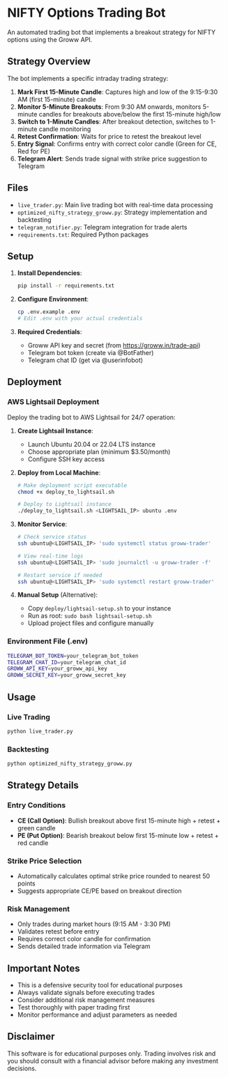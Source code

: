 # NIFTY Options Trading Bot

An automated trading bot that implements a breakout strategy for NIFTY options using the Groww API.

## Strategy Overview

The bot implements a specific intraday trading strategy:

1. **Mark First 15-Minute Candle**: Captures high and low of the 9:15-9:30 AM (first 15-minute) candle
2. **Monitor 5-Minute Breakouts**: From 9:30 AM onwards, monitors 5-minute candles for breakouts above/below the first 15-minute high/low
3. **Switch to 1-Minute Candles**: After breakout detection, switches to 1-minute candle monitoring
4. **Retest Confirmation**: Waits for price to retest the breakout level
5. **Entry Signal**: Confirms entry with correct color candle (Green for CE, Red for PE)
6. **Telegram Alert**: Sends trade signal with strike price suggestion to Telegram

## Files

- `live_trader.py`: Main live trading bot with real-time data processing
- `optimized_nifty_strategy_groww.py`: Strategy implementation and backtesting
- `telegram_notifier.py`: Telegram integration for trade alerts
- `requirements.txt`: Required Python packages

## Setup

1. **Install Dependencies**:
   ```bash
   pip install -r requirements.txt
   ```

2. **Configure Environment**:
   ```bash
   cp .env.example .env
   # Edit .env with your actual credentials
   ```

3. **Required Credentials**:
   - Groww API key and secret (from https://groww.in/trade-api)
   - Telegram bot token (create via @BotFather)
   - Telegram chat ID (get via @userinfobot)

## Deployment

### AWS Lightsail Deployment

Deploy the trading bot to AWS Lightsail for 24/7 operation:

1. **Create Lightsail Instance**:
   - Launch Ubuntu 20.04 or 22.04 LTS instance
   - Choose appropriate plan (minimum $3.50/month)
   - Configure SSH key access

2. **Deploy from Local Machine**:
   ```bash
   # Make deployment script executable
   chmod +x deploy_to_lightsail.sh
   
   # Deploy to Lightsail instance
   ./deploy_to_lightsail.sh <LIGHTSAIL_IP> ubuntu .env
   ```

3. **Monitor Service**:
   ```bash
   # Check service status
   ssh ubuntu@<LIGHTSAIL_IP> 'sudo systemctl status groww-trader'
   
   # View real-time logs
   ssh ubuntu@<LIGHTSAIL_IP> 'sudo journalctl -u groww-trader -f'
   
   # Restart service if needed
   ssh ubuntu@<LIGHTSAIL_IP> 'sudo systemctl restart groww-trader'
   ```

4. **Manual Setup** (Alternative):
   - Copy `deploy/lightsail-setup.sh` to your instance
   - Run as root: `sudo bash lightsail-setup.sh`
   - Upload project files and configure manually

### Environment File (.env)
```bash
TELEGRAM_BOT_TOKEN=your_telegram_bot_token
TELEGRAM_CHAT_ID=your_telegram_chat_id
GROWW_API_KEY=your_groww_api_key
GROWW_SECRET_KEY=your_groww_secret_key
```

## Usage

### Live Trading
```bash
python live_trader.py
```

### Backtesting
```bash
python optimized_nifty_strategy_groww.py
```

## Strategy Details

### Entry Conditions
- **CE (Call Option)**: Bullish breakout above first 15-minute high + retest + green candle
- **PE (Put Option)**: Bearish breakout below first 15-minute low + retest + red candle

### Strike Price Selection
- Automatically calculates optimal strike price rounded to nearest 50 points
- Suggests appropriate CE/PE based on breakout direction

### Risk Management
- Only trades during market hours (9:15 AM - 3:30 PM)
- Validates retest before entry
- Requires correct color candle for confirmation
- Sends detailed trade information via Telegram

## Important Notes

- This is a defensive security tool for educational purposes
- Always validate signals before executing trades
- Consider additional risk management measures
- Test thoroughly with paper trading first
- Monitor performance and adjust parameters as needed

## Disclaimer

This software is for educational purposes only. Trading involves risk and you should consult with a financial advisor before making any investment decisions.